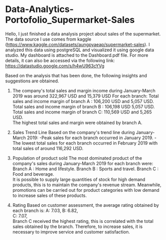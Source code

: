 # Data-Analytics-Portofolio_Supermarket-Sales
Hello, I just finished a data analysis project about sales of the supermarket. The data source I use comes from kaggle (https://www.kaggle.com/datasets/aungpyaeap/supermarket-sales). I analyzed this data using postgreSQL and visualized it using google data studio. My dashboard is attached to the Dashboard.pdf file. For more details, it can also be accessed via the following link: https://datastudio.google.com/s/h4wU963cYVg 

Based on the analysis that has been done, the following insights and suggestions are obtained.

1. The company's total sales and margin income during January-March 2019 was around 322,967 USD and 15,379 USD For each branch: 
Total sales and income margin of branch A : 106,200 USD and 5,057 USD. 
Total sales and income margin of branch B : 106,198 USD 5,057 USD. 
Total sales and income margin of branch C: 110,569 USD and 5,265 USD.  
The highest total sales and margin were obtained by branch A. 

2. Sales Trend Line Based on the company's trend line during January-March 2019: 
-Peak sales for each branch occurred in January 2019. 
-The lowest total sales for each branch occurred in February 2019 with total sales of around 116,292 USD.   

3. Population of product sold The most dominated product of the company's sales during January-March 2019 for each branch were: 
Branch A : Home and lifestyle. 
Branch B : Sports and travel. 
Branch C : Food and beverage.  
It is possible to supply large quantities of stock for high demand products, this is to maintain the company's revenue stream. Meanwhile, promotions can be carried out for product categories with low demand to increase sales of these products.

4. Rating Based on customer assessment, the average rating obtained by each branch is: 
A: 7.03, 
B: 6.82,  
C: 7.07,  
Branch C received the highest rating, this is correlated with the total sales obtained by the branch. Therefore, to increase sales, it is necessary to improve service and customer satisfaction.
